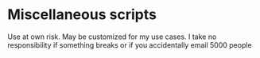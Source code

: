 # Miscellaneous scripts

Use at own risk. May be customized for my use cases. I take no responsibility if something breaks or if you accidentally email 5000 people
